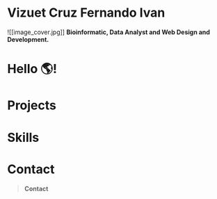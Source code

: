 # Vizuet Cruz Fernando Ivan
![[image_cover.jpg]]
**Bioinformatic, Data Analyst and Web Design and Development.**
# Hello 🌎!


# Projects

# Skills

# Contact

>  ####  Contact
>

